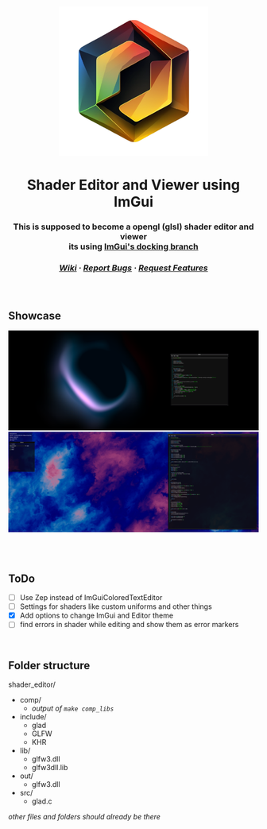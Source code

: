 <div align="center">
<img src="logo.png" width="300">

<h1>Shader Editor and Viewer using ImGui
<h3>This is supposed to become a opengl (glsl) shader editor and viewer<br>
its using <a href="https://github.com/ocornut/imgui/tree/docking">ImGui's docking branch</a>

<br>
<div class="links" align="center"><h5>
  <a href="https://github.com/TerrificTable/ShaderEditor/wiki">Wiki</a>
  ·
  <a href="https://github.com/TerrificTable/ShaderEditor/issues">Report Bugs</a>
  ·
  <a href="https://github.com/TerrificTable/ShaderEditor/issues">Request Features</a>
</div>
</div>
  
  
<br>

## Showcase
![img.png](img.png)
![image.png](image.png)

<br>

<!-- ## Install
  You can get the latest built release from the [Releases Tab](https://github.com/TerrificTable/ShaderEditor/releases)<br>
  If you want to build the project yourself, you have to get the [imgui files](https://github.com/ocornut/imgui), [glad](https://glad.dav1d.de) and [glfw](https://glfw.org)
  for reference see [Folder structure](https://github.com/TerrificTable/ShaderEditor#folder-structure)<br>
  If you have all those libraries and files, you want to execute 
  ```sh
  make comp_libs
  ```
  to compile the libraries into object files<br>
  Now you should have a folder called `comp` containing .o files, you can now execute 
  ```sh
  make compile
  ``` 
  to compile the project, it will output a executable in the `out` folder<br>
-->

<br>

## ToDo
- [ ] Use Zep instead of ImGuiColoredTextEditor
- [ ] Settings for shaders like custom uniforms and other things
- [x] Add options to change ImGui and Editor theme
- [ ] find errors in shader while editing and show them as error markers

<br>

## Folder structure
shader_editor/
- comp/
  - *output of `make comp_libs`*
- include/
    - glad
    - GLFW
    - KHR
- lib/
  - glfw3.dll
  - glfw3dll.lib
- out/
  - glfw3.dll
- src/
  - glad.c

*other files and folders should already be there*
